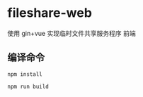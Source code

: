 # fileshare-web

使用 gin+vue 实现临时文件共享服务程序 前端


## 编译命令

```
npm install
```

```
npm run build
```


